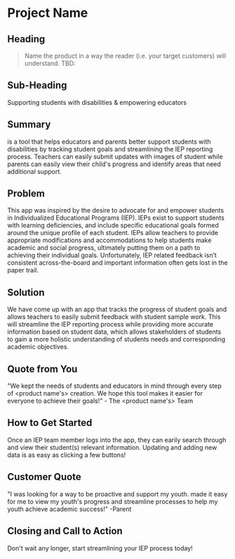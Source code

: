 # Project Name #

<!-- 
> This material was originally posted [here](http://www.quora.com/What-is-Amazons-approach-to-product-development-and-product-management). It is reproduced here for posterities sake.

There is an approach called "working backwards" that is widely used at Amazon. They work backwards from the customer, rather than starting with an idea for a product and trying to bolt customers onto it. While working backwards can be applied to any specific product decision, using this approach is especially important when developing new products or features.

For new initiatives a product manager typically starts by writing an internal press release announcing the finished product. The target audience for the press release is the new/updated product's customers, which can be retail customers or internal users of a tool or technology. Internal press releases are centered around the customer problem, how current solutions (internal or external) fail, and how the new product will blow away existing solutions.

If the benefits listed don't sound very interesting or exciting to customers, then perhaps they're not (and shouldn't be built). Instead, the product manager should keep iterating on the press release until they've come up with benefits that actually sound like benefits. Iterating on a press release is a lot less expensive than iterating on the product itself (and quicker!).

If the press release is more than a page and a half, it is probably too long. Keep it simple. 3-4 sentences for most paragraphs. Cut out the fat. Don't make it into a spec. You can accompany the press release with a FAQ that answers all of the other business or execution questions so the press release can stay focused on what the customer gets. My rule of thumb is that if the press release is hard to write, then the product is probably going to suck. Keep working at it until the outline for each paragraph flows. 

Oh, and I also like to write press-releases in what I call "Oprah-speak" for mainstream consumer products. Imagine you're sitting on Oprah's couch and have just explained the product to her, and then you listen as she explains it to her audience. That's "Oprah-speak", not "Geek-speak".

Once the project moves into development, the press release can be used as a touchstone; a guiding light. The product team can ask themselves, "Are we building what is in the press release?" If they find they're spending time building things that aren't in the press release (overbuilding), they need to ask themselves why. This keeps product development focused on achieving the customer benefits and not building extraneous stuff that takes longer to build, takes resources to maintain, and doesn't provide real customer benefit (at least not enough to warrant inclusion in the press release).
 -->
 
## Heading ##
  > Name the product in a way the reader (i.e. your target customers) will understand.
 TBD: <produce name>

## Sub-Heading ##
Supporting students with disabilities & empowering educators

## Summary ##
<product name> is a tool that helps educators and parents better support students with disabilities by tracking student goals and streamlining the IEP reporting process. Teachers can easily submit updates with images of student while parents can easily view their child's progress and identify areas that need additional support. 

## Problem ##
This app was inspired by the desire to advocate for and empower students in Individualized Educational Programs (IEP). IEPs exist to support students with learning deficiencies, and include specific educational goals formed around the unique profile of each student. IEPs allow teachers to provide appropriate modifications and accommodations to help students make academic and social progress, ultimately putting them on a path to achieving their individual goals. Unfortunately, IEP related feedback isn’t consistent across-the-board and important information often gets lost in the paper trail.

## Solution ##
We have come up with an app that tracks the progress of student goals and allows teachers to easily submit feedback with student sample work. This will streamline the IEP reporting process while providing more accurate information based on student data, which allows stakeholders of students to gain a more holistic understanding of students needs and corresponding academic objectives.

## Quote from You ##
"We kept the needs of students and educators in mind through every step of <product name's> creation. We hope this tool makes it easier for everyone to achieve their goals!" - The <product name's> Team

## How to Get Started ##
Once an IEP team member logs into the app, they can earily search through and view their student(s) relevant information. Updating and adding new data is as easy as clicking a few buttons!

## Customer Quote ##
"I was looking for a way to be proactive and support my youth. <product name> made it easy for me to view my youth's progress and streamline processes to help my youth achieve academic success!" -Parent

## Closing and Call to Action ##
Don't wait any longer, start streamlining your IEP process today!